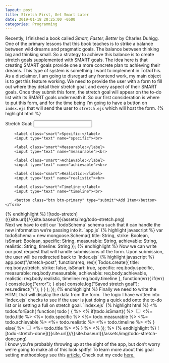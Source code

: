 ```yaml
---
layout: post
title: Stretch First, Get Smart Later
date: 2019-01-18 20:25:00 -0500
categories: Programming
---
```

Recently, I finished a book called <i> Smart, Faster, Better</i> by Charles Duhigg. One of the primary lessons that this book teaches is to strike a balance between wild dreams and pragmatic goals. The balance between thinking big and thinking small. So a strategy to achieve this balance is to create stretch goals supplemented with SMART goals. The idea here is that creating SMART goals provide one a more concrete plan to achieving their dreams. This type of system is something I want to implement in ToDoThis. As a disclaimer, I am going to disregard any frontend work, my main object is to get this feature working.
We need to provide the user with a form to fill out where they detail their stretch goal, and every aspect of their SMART goals. Once they submit this form, the stretch goal will appear on the to-do list with its SMART goals underneath it. So our first consideration is where to put this form, and for the time being I’m going to have a button on `index.ejs` that will send the user to `stretch.ejs` which will host the form.
{% highlight html %}
<div class="container">
    <form method="POST" action="/stretch-post">
        <label>Stretch Goal:</label>
        <input type="text" name="stretch"><br>

        <label class="smart">Specific:</label>
        <input type="text" name="specific"><br>

        <label class="smart">Measurable:</label>
        <input type="text" name="measurable"><br>

        <label class="smart">Achievable:</label>
        <input type="text" name="achievable"><br>

        <label class="smart">Realistic:</label>
        <input type="text" name="realistic"><br>

        <label class="smart">Timeline:</label>
        <input type="text" name="timeline"><br>
        
        <button class="btn btn-primary" type="submit">Add Item</button>
    </form>
</div>
{% endhighlight %}
![todo-stretch]({{site.url}}/{{site.baseurl}}/assets/img/todo-stretch.png)<br>
Next we have to edit our `todoSchema` schema such that it can handle the new information we’re passing into it.
`app.js`
{% highlight javascript %}
var todoSchema = new mongoose.Schema({
    title: String,
    strike: Boolean,
    isSmart: Boolean,
    specific: String,
    measurable: String,
    achievable: String,
    realistic: String,
    timeline: String
});
{% endhighlight %}
Now we can write our post request that will handle submissions of the form. Upon submission, the user will be redirected back to `index.ejs`
{% highlight javascript %}
app.post("/stretch-post", function(req, res){
    Todos.create({
        title: req.body.stretch,
        strike: false,
        isSmart: true,
        specific: req.body.specific,
        measurable: req.body.measurable,
        achievable: req.body.achievable,
        realistic: req.body.realistic,
        timeline: req.body.timeline
    }, function(err){
        if(err){
            console.log("error");
            } else{
                console.log("Saved stretch goal");
                res.redirect("/");
            }
        }
    );
});
{% endhighlight %}
Finally we need to write the HTML that will display the data from the form. The logic I have written into `index.ejs` checks to see if the user is just doing a quick add onto the to-do list or is setting a full on stretch goal.
`index.ejs`
{% highlight html %}
<% todos.forEach( function( todo ) { %>
    <% if(todo.isSmart){ %>
        <div class="list-group collapse" style="display: inline;">  
            <input type="checkbox" class="form-check-input" 
                id="check<%= todo._id %>" 
                onclick="isChecked('check<%= todo._id %>', 'content<%= todo._id %>')">
            <label class="form-check-label" for="check<%= todo._id %>" 
                id="content<%= todo._id %>">
                <%= todo.title %>
            </label>
            <span id="delete"> 
                <a href="/destroy/<%= todo._id %>" title="Delete this todo item">
                    <span class="glyphicon glyphicon-trash"></span>
                </a>
            </span>
                <span class="list-group-item"><%= todo.specific %></span>
                <span class="list-group-item"><%= todo.measurable %></span>
                <span class="list-group-item"><%= todo.achievable %></span>
                <span class="list-group-item"><%= todo.realistic %></span>
                <span class="list-group-item"><%= todo.timeline %></span>
        </div>
    <% } else{ %>
    <span class="list-group-item list-group-item-action">  
        <input type="checkbox" class="form-check-input" 
            id="check<%= todo._id %>" 
            onclick="isChecked('check<%= todo._id %>', 'content<%= todo._id %>')">
        <label class="form-check-label" for="check<%= todo._id %>" 
            id="content<%= todo._id %>">
            <%= todo.title %>
        </label>
        <span id="delete"> 
            <a href="/destroy/<%= todo._id %>" title="Delete this todo item">
                <span class="glyphicon glyphicon-trash"></span>
            </a>
        </span>
    </span>
    <% } %>
<% }); %>
{% endhighlight %}
![todo-stretch-done]({{site.url}}/{{site.baseurl}}/assets/img/todo-stretch-done.png)<br>
I know you’re probably throwing up at the sight of the app, but don’t worry we’re going to make all of this look spiffy!
To learn more about this goal setting methodology see this <a href="https://www.meaningfulhq.com/stretch-goals-smart-goals-examples.html">article.</a>
Check out my code <a href="https://github.com/gammaseeker/ToDoThis">here.</a>
